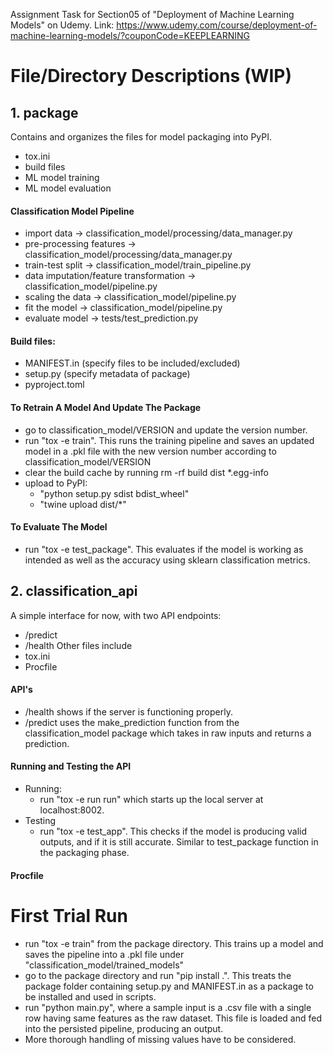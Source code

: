 Assignment Task for Section05 of "Deployment of Machine Learning Models" on Udemy.
Link: https://www.udemy.com/course/deployment-of-machine-learning-models/?couponCode=KEEPLEARNING


# File/Directory Descriptions (WIP)

## 1. package
Contains and organizes the files for model packaging into PyPI. 
- tox.ini
- build files
- ML model training 
- ML model evaluation

#### Classification Model Pipeline
- import data -> classification_model/processing/data_manager.py
- pre-processing features -> classification_model/processing/data_manager.py
- train-test split -> classification_model/train_pipeline.py
- data imputation/feature transformation -> classification_model/pipeline.py
- scaling the data -> classification_model/pipeline.py
- fit the model -> classification_model/pipeline.py
- evaluate model -> tests/test_prediction.py

#### Build files:
- MANIFEST.in (specify files to be included/excluded)
- setup.py (specify metadata of package)
- pyproject.toml

#### To Retrain A Model And Update The Package
- go to classification_model/VERSION and update the version number. 
- run "tox -e train". This runs the training pipeline and saves an updated model in a .pkl file with the 
new version number according to classification_model/VERSION
- clear the build cache by running rm -rf build dist *.egg-info
- upload to PyPI: 
    - "python setup.py sdist bdist_wheel"
    - "twine upload dist/*"

#### To Evaluate The Model
- run "tox -e test_package". This evaluates if the model is working as intended as well as the accuracy using 
sklearn classification metrics.

## 2. classification_api
A simple interface for now, with two API endpoints:
- /predict
- /health
Other files include
- tox.ini
- Procfile

#### API's
- /health shows if the server is functioning properly.
- /predict uses the make_prediction function from the classification_model package which takes in raw inputs 
and returns a prediction.

#### Running and Testing the API
- Running:
    - run "tox -e run run" which starts up the local server at localhost:8002. 
- Testing
    - run "tox -e test_app". This checks if the model is producing valid outputs, and if it is still accurate. Similar to 
    test_package function in the packaging phase.

#### Procfile



# First Trial Run
- run "tox -e train" from the package directory. This trains up a model and saves the pipeline into a .pkl file under "classification_model/trained_models"
- go to the package directory and run "pip install .". This treats the package folder containing setup.py and MANIFEST.in as a package to be installed and used in scripts.
- run "python main.py", where a sample input is a .csv file with a single row having same features as the raw dataset. This file is loaded and fed into the persisted pipeline, producing an output.
- More thorough handling of missing values have to be considered.





